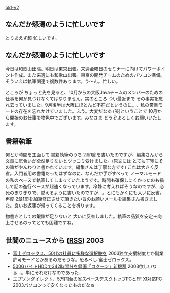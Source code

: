[old-v2](ig030903-orig.html)

## なんだか怒濤のように忙しいです

とりあえず超 忙しいです。


## なんだか怒濤のように忙しいです

今日は和歌山出張。明日は東京出張。来週金曜日のセミナーに向けてパワーポイント作成。また来週にも和歌山出張。東京の開発チームのためのパソコン準備。そういえば執筆関連で複数件あります。う～ん。忙しい。

ところが ちょっと先を見ると、10月からの大阪Javaチームのメンバーのための仕事を何か見つけなくてはなりません。実のところ つい最近まで その事実を忘れ去っていました。9月後半は大阪にほとんど不在だというのに…、私の営業モードの存在を忘れかけていました。ふう。大変だなあ
(笑)ということで 10月から開始のお仕事を物色中でございます。みなさま どうぞよろしくお願いいたします。

## 書籍執筆

何とか時間を工面して 書籍執筆のうち 2章1節を書いたのですが、編集さんから文章に気合いが全然足りないとツッコミ受けました。(原文には とても丁寧にその旨がやんわりと書かれています。編集さんは丁寧な方です) これは大きく反省。入門者用の書籍だったはずなのに、なんだか手がすべって ノーマルモードの私のペースで執筆してしまっていたようです。時間も確保しにくかったのも禍して話の進行ペースが超速くなっています。冷静に考えればそうなのですが、必死のぎりぎりで、燃えるように書いたのですが…。とにもかくにも大いに反省。再度 2章1節を加筆修正させて頂きたい旨のお願いメールを編集さん書きました。良いお返事が帰ってくることを祈ります。

物書きとしての鍛錬が足りないと 大いに反省しました。執筆の品質を安定＋向上させるのってとても困難ですね。

## 世間のニュースから ([RSS](ig030903-news.xml)) 2003

* [富士ゼロックス、50代の社員に多様な選択肢を](http://japan.cnet.com/news/media/story/0,2000047715,20060738,00.htm)  2003独立支援制度とか副業許可モードとかあるのだそうな。恐るべし 富士ゼロックス。
* [500GバイトHDDで342時間分を録画「コクーン」新機種](http://www.zdnet.co.jp/news/0309/02/njbt_02.html)  2003欲しいなぁ…。単にそれだけなのであった…
* [エプソンダイレクト、5万円台の省スペースデスクトップPCとFF XI対応PC](http://www.zdnet.co.jp/products/0309/02/epson.html)  2003パソコンって安くなったものだなぁ